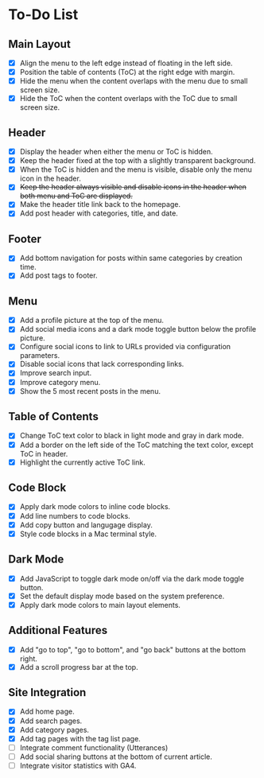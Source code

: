# To-Do List

## Main Layout
- [x] Align the menu to the left edge instead of floating in the left side.
- [x] Position the table of contents (ToC) at the right edge with margin.
- [x] Hide the menu when the content overlaps with the menu due to small screen size.
- [x] Hide the ToC when the content overlaps with the ToC due to small screen size.

## Header
- [x] Display the header when either the menu or ToC is hidden.
- [x] Keep the header fixed at the top with a slightly transparent background.
- [x] When the ToC is hidden and the menu is visible, disable only the menu icon in the header.
- [x] ~~Keep the header always visible and disable icons in the header when both menu and ToC are displayed.~~
- [x] Make the header title link back to the homepage.
- [x] Add post header with categories, title, and date.

## Footer
- [x] Add bottom navigation for posts within same categories by creation time.
- [x] Add post tags to footer.

## Menu
- [x] Add a profile picture at the top of the menu.
- [x] Add social media icons and a dark mode toggle button below the profile picture.
- [x] Configure social icons to link to URLs provided via configuration parameters.
- [x] Disable social icons that lack corresponding links.
- [x] Improve search input.
- [x] Improve category menu.
- [x] Show the 5 most recent posts in the menu.

## Table of Contents
- [x] Change ToC text color to black in light mode and gray in dark mode.
- [x] Add a border on the left side of the ToC matching the text color, except ToC in header.
- [x] Highlight the currently active ToC link.

## Code Block
- [x] Apply dark mode colors to inline code blocks.
- [x] Add line numbers to code blocks.
- [x] Add copy button and langugage display.
- [x] Style code blocks in a Mac terminal style.

## Dark Mode
- [x] Add JavaScript to toggle dark mode on/off via the dark mode toggle button.
- [x] Set the default display mode based on the system preference.
- [x] Apply dark mode colors to main layout elements.

## Additional Features
- [x] Add "go to top", "go to bottom", and "go back" buttons at the bottom right.
- [x] Add a scroll progress bar at the top.

## Site Integration
- [x] Add home page.
- [x] Add search pages.
- [x] Add category pages.
- [x] Add tag pages with the tag list page.
- [ ] Integrate comment functionality (Utterances)
- [ ] Add social sharing buttons at the bottom of current article.
- [ ] Integrate visitor statistics with GA4.